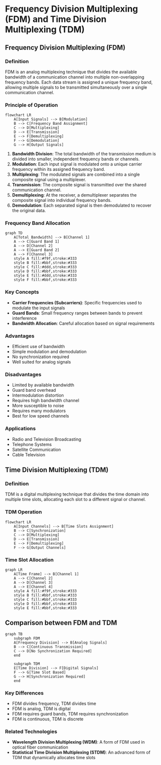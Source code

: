 # Frequency Division Multiplexing (FDM) and Time Division Multiplexing (TDM)

## Frequency Division Multiplexing (FDM)

### Definition
FDM is an analog multiplexing technique that divides the available bandwidth of a communication channel into multiple non-overlapping frequency bands. Each data stream is assigned a unique frequency band, allowing multiple signals to be transmitted simultaneously over a single communication channel.

### Principle of Operation

```mermaid
flowchart LR
    A[Input Signals] --> B[Modulation]
    B --> C[Frequency Band Assignment]
    C --> D[Multiplexing]
    D --> E[Transmission]
    E --> F[Demultiplexing]
    F --> G[Demodulation]
    G --> H[Output Signals]
```

1. **Bandwidth Division**: The total bandwidth of the transmission medium is divided into smaller, independent frequency bands or channels.
2. **Modulation**: Each input signal is modulated onto a unique carrier frequency within its assigned frequency band.
3. **Multiplexing**: The modulated signals are combined into a single composite signal using a multiplexer.
4. **Transmission**: The composite signal is transmitted over the shared communication channel.
5. **Demultiplexing**: At the receiver, a demultiplexer separates the composite signal into individual frequency bands.
6. **Demodulation**: Each separated signal is then demodulated to recover the original data.

### Frequency Band Allocation

```mermaid
graph TD
    A[Total Bandwidth] --> B[Channel 1]
    A --> C[Guard Band 1]
    A --> D[Channel 2]
    A --> E[Guard Band 2]
    A --> F[Channel 3]
    style A fill:#f9f,stroke:#333
    style B fill:#bbf,stroke:#333
    style C fill:#ddd,stroke:#333
    style D fill:#bbf,stroke:#333
    style E fill:#ddd,stroke:#333
    style F fill:#bbf,stroke:#333
```

### Key Concepts
- **Carrier Frequencies (Subcarriers)**: Specific frequencies used to modulate the input signals
- **Guard Bands**: Small frequency ranges between bands to prevent interference
- **Bandwidth Allocation**: Careful allocation based on signal requirements

### Advantages
- Efficient use of bandwidth
- Simple modulation and demodulation
- No synchronization required
- Well suited for analog signals

### Disadvantages
- Limited by available bandwidth
- Guard band overhead
- Intermodulation distortion
- Requires high bandwidth channel
- More susceptible to noise
- Requires many modulators
- Best for low speed channels

### Applications
- Radio and Television Broadcasting
- Telephone Systems
- Satellite Communication
- Cable Television

## Time Division Multiplexing (TDM)

### Definition
TDM is a digital multiplexing technique that divides the time domain into multiple time slots, allocating each slot to a different signal or channel.

### TDM Operation

```mermaid
flowchart LR
    A[Input Channels] --> B[Time Slots Assignment]
    B --> C[Synchronization]
    C --> D[Multiplexing]
    D --> E[Transmission]
    E --> F[Demultiplexing]
    F --> G[Output Channels]
```

### Time Slot Allocation

```mermaid
graph LR
    A[Time Frame] --> B[Channel 1]
    A --> C[Channel 2]
    A --> D[Channel 3]
    A --> E[Channel 4]
    style A fill:#f9f,stroke:#333
    style B fill:#bbf,stroke:#333
    style C fill:#bbf,stroke:#333
    style D fill:#bbf,stroke:#333
    style E fill:#bbf,stroke:#333
```

## Comparison between FDM and TDM

```mermaid
graph TB
    subgraph FDM
    A[Frequency Division] --> B[Analog Signals]
    B --> C[Continuous Transmission]
    C --> D[No Synchronization Required]
    end
    
    subgraph TDM
    E[Time Division] --> F[Digital Signals]
    F --> G[Time Slot Based]
    G --> H[Synchronization Required]
    end
```

### Key Differences
- FDM divides frequency, TDM divides time
- FDM is analog, TDM is digital
- FDM requires guard bands, TDM requires synchronization
- FDM is continuous, TDM is discrete

### Related Technologies
- **Wavelength Division Multiplexing (WDM)**: A form of FDM used in optical fiber communication
- **Statistical Time Division Multiplexing (STDM)**: An advanced form of TDM that dynamically allocates time slots